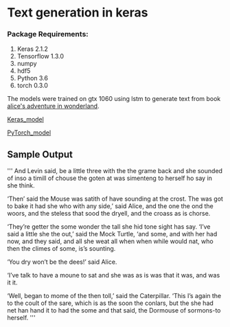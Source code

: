 # Text generation in keras

### Package Requirements:
1. Keras 2.1.2
2. Tensorflow 1.3.0
3. numpy
4. hdf5
5. Python 3.6
6. torch 0.3.0

The models were trained on gtx 1060 using lstm to generate text from book [alice's adventure in wonderland](https://www.gutenberg.org/ebooks/11).

[Keras_model](./lstm_model_2.ipynb)

[PyTorch_model](./torch_model.ipynb)

## Sample Output

'''
And Levin said, be a little three with the the grame back and she sounded of inso a timill of
chouse the goten at was simenteng to herself ho say in she think.

‘Then’ said the Mouse was satith of have sounding at the crost. The was got to bake it had she who with any side,’ said Alice, and the one the ond the woors, and the steless that sood the dryell, and the croass as is chorse.

‘They’re getter the some wonder the tall she hid tone sight has say. ‘I’ve
said a little she the out,’ said the Mock Turtle, ‘and some, and
with her had now, and they said, and all she weat all when
when while would nat, who then the climes of some, is’s sounting.

‘You dry won’t be the dees!’ said Alice.

‘I’ve talk to have a moune to sat and she was as is was that it was, and was it it.

‘Well, began to mome of the then toll,’ said the Caterpillar. ‘This I’s again the to the coult of the sare, which is as the soon the conlars, but the she had net han hand it to had the some and
that said, the Dormouse of sormons-to herself.
'''
